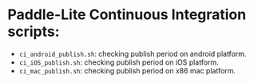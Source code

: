 # Paddle-Lite Continuous Integration scripts:
- `ci_android_publish.sh`: checking publish period on android platform.
- `ci_iOS_publish.sh`: checking publish period on iOS platform.
- `ci_mac_publish.sh`: checking publish period on x86 mac platform.
